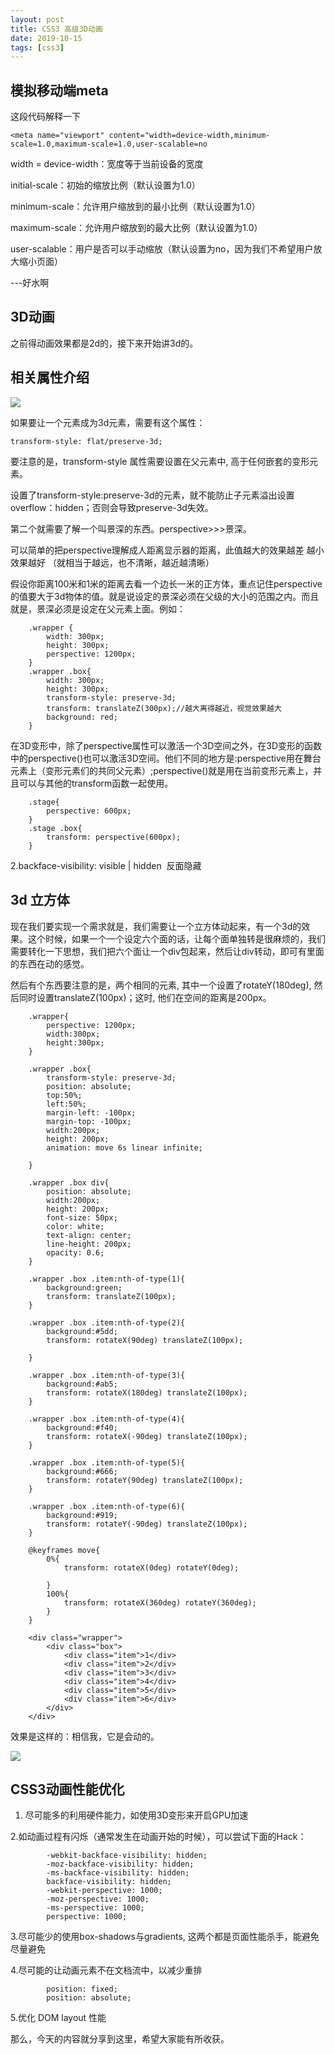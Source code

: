 ```yaml
---
layout: post
title: CSS3 高级3D动画
date: 2019-10-15
tags: [css3]
---
```


## 模拟移动端meta

这段代码解释一下

	<meta name="viewport" content="width=device-width,minimum-scale=1.0,maximum-scale=1.0,user-scalable=no
	
width = device-width：宽度等于当前设备的宽度

initial-scale：初始的缩放比例（默认设置为1.0）  

minimum-scale：允许用户缩放到的最小比例（默认设置为1.0）    

maximum-scale：允许用户缩放到的最大比例（默认设置为1.0）   

user-scalable：用户是否可以手动缩放（默认设置为no，因为我们不希望用户放大缩小页面）

---好水啊

## 3D动画

之前得动画效果都是2d的，接下来开始讲3d的。

## 相关属性介绍

<img src="http://outu8mec9.bkt.clouddn.com/3d_axes.png">

如果要让一个元素成为3d元素，需要有这个属性：
	
	transform-style: flat/preserve-3d;

要注意的是，transform-style 属性需要设置在父元素中, 高于任何嵌套的变形元素。

设置了transform-style:preserve-3d的元素，就不能防止子元素溢出设置overflow：hidden；否则会导致preserve-3d失效。

第二个就需要了解一个叫景深的东西。perspective>>>景深。

可以简单的把perspective理解成人距离显示器的距离，此值越大的效果越差 越小效果越好 （就相当于越远，也不清晰，越近越清晰）

假设你距离100米和1米的距离去看一个边长一米的正方体，重点记住perspective的值要大于3d物体的值。就是说设定的景深必须在父级的大小的范围之内。而且就是，景深必须是设定在父元素上面。例如：

		.wrapper {
			width: 300px;
			height: 300px;
			perspective: 1200px;
		}
		.wrapper .box{
			width: 300px;
			height: 300px;
			transform-style: preserve-3d;
			transform: translateZ(300px);//越大离得越近，视觉效果越大
			background: red;
		}

在3D变形中，除了perspective属性可以激活一个3D空间之外，在3D变形的函数中的perspective()也可以激活3D空间。他们不同的地方是:perspective用在舞台元素上（变形元素们的共同父元素）;perspective()就是用在当前变形元素上，并且可以与其他的transform函数一起使用。

        .stage{
			perspective: 600px;
		}
		.stage .box{
			transform: perspective(600px);
		}

2.backface-visibility: visible | hidden  反面隐藏



## 3d 立方体

现在我们要实现一个需求就是，我们需要让一个立方体动起来，有一个3d的效果。这个时候，如果一个一个设定六个面的话，让每个面单独转是很麻烦的，我们需要转化一下思想，我们把六个面让一个div包起来，然后让div转动，即可有里面的东西在动的感觉。

然后有个东西要注意的是，两个相同的元素, 其中一个设置了rotateY(180deg), 然后同时设置translateZ(100px)；这时, 他们在空间的距离是200px。



		.wrapper{
			perspective: 1200px;
			width:300px;
			height:300px;
		}

		.wrapper .box{
			transform-style: preserve-3d;
			position: absolute;
			top:50%;
			left:50%;
			margin-left: -100px;
			margin-top: -100px;
			width:200px;
			height: 200px;
			animation: move 6s linear infinite;

		}

		.wrapper .box div{
			position: absolute;
			width:200px;
			height: 200px;
			font-size: 50px;
			color: white;
			text-align: center;
			line-height: 200px;
			opacity: 0.6;
		}

		.wrapper .box .item:nth-of-type(1){
			background:green;
			transform: translateZ(100px);
		}

		.wrapper .box .item:nth-of-type(2){
			background:#5dd;
			transform: rotateX(90deg) translateZ(100px);

		}

		.wrapper .box .item:nth-of-type(3){
			background:#ab5;
			transform: rotateX(180deg) translateZ(100px);
		}

		.wrapper .box .item:nth-of-type(4){
			background:#f40;
			transform: rotateX(-90deg) translateZ(100px);
		}

		.wrapper .box .item:nth-of-type(5){
			background:#666;
			transform: rotateY(90deg) translateZ(100px);
		}

		.wrapper .box .item:nth-of-type(6){
			background:#919;
			transform: rotateY(-90deg) translateZ(100px);
		}

		@keyframes move{
			0%{
				transform: rotateX(0deg) rotateY(0deg);

			}
			100%{
				transform: rotateX(360deg) rotateY(360deg);
			}
		}

		<div class="wrapper">
			<div class="box">
				<div class="item">1</div>
				<div class="item">2</div>
				<div class="item">3</div>
				<div class="item">4</div>
				<div class="item">5</div>
				<div class="item">6</div>
			</div>
		</div>

效果是这样的：相信我，它是会动的。

<img src="http://outu8mec9.bkt.clouddn.com/cs33s.PNG">

## CSS3动画性能优化

1. 尽可能多的利用硬件能力，如使用3D变形来开启GPU加速

2.如动画过程有闪烁（通常发生在动画开始的时候），可以尝试下面的Hack：

			-webkit-backface-visibility: hidden;
			-moz-backface-visibility: hidden;
			-ms-backface-visibility: hidden;
			backface-visibility: hidden;
			-webkit-perspective: 1000;
			-moz-perspective: 1000;
			-ms-perspective: 1000;
			perspective: 1000;

3.尽可能少的使用box-shadows与gradients, 这两个都是页面性能杀手，能避免尽量避免

4.尽可能的让动画元素不在文档流中，以减少重排

			position: fixed;
			position: absolute;

5.优化 DOM layout 性能

那么，今天的内容就分享到这里，希望大家能有所收获。
